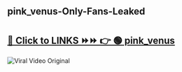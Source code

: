 
 ## pink_venus-Only-Fans-Leaked

# <h2><a href="https://clipsfans.com/pink_venus&ref=git">🔗 Click to LINKS ⏩⏩ 👉 🟢 pink_venus </a></h2>

<a href="https://clipsfans.com/pink_venus&ref=git" rel="nofollow" data-target="animated-image.originalLink"><img src="https://i.ibb.co.com/xMMVF88/686577567.gif" alt="Viral Video Original" style="max-width: 100%; display: inline-block;" data-target="animated-image.originalImage"></a>
